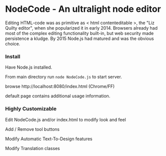 # NodeCode - An ultralight node editor
Editing HTML-code was as primitive as < html contenteditable >, the "Liz Quilty editor", when she popularized it in early 2014. Browsers already had most of the complex editing functionality built-in, but web security made persistence a kludge. By 2015 Node.js had matured and was the obvious choice. 


### Install
Have Node.js installed. 

From main directory run `node NodeCode.js` to start server.

browse http://localhost:8080/index.html (Chrome/FF)

default page contains additional usage information.


### Highly Customizable
Edit NodeCode.js and/or index.html to modify look and feel

Add / Remove tool buttons

Modify Automatic Text-To-Design features

Modify Translation classes
